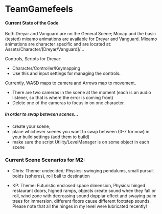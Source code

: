 # TeamGamefeels

#### Current State of the Code

Both Dreyar and Vanguard are on the General Scene;  Mocap and the basic (tested) mixamo animations are available for Dreyar and Vanguard. 
Mixamo animations are character specific and are located at: Assets/Character/[Dreyar/Vanguard]/...

Controls, Scripts for Dreyar:
- Character/Controller/Keymapping
- Use this and input settings for managing the controls.  

Currently, WASD maps to camera and Arrows map to movement. 
- There are two cameras in the scene at the moment (each is an audio listener, so that is where the error is coming from)
- Delete one of the cameras to focus in on one character. 

##### In order to swap between scenes...

 - create your scene, 
 - place whichever scenes you want to swap between (0-7 for now) in your build settings (add them to build)
 - make sure the script Utility/LevelManager is on some object in each scene
 

### Current Scene Scenarios for M2:

- Chris: Theme: undecided; Physics: swinging pendulums, small pursuit boids (spheres), roll ball to destination

- KP: Theme: Futuristic enclosed space dimension, Physics: hinged restaurant doors, higned ramps, objects create sound when they fall or roll, 
wind zone with decreasing sound dopplar effect and swaying palm trees for immersion, different floors cause different footstep sounds.
Please note that all the hinges in my level were lubricated recently!

